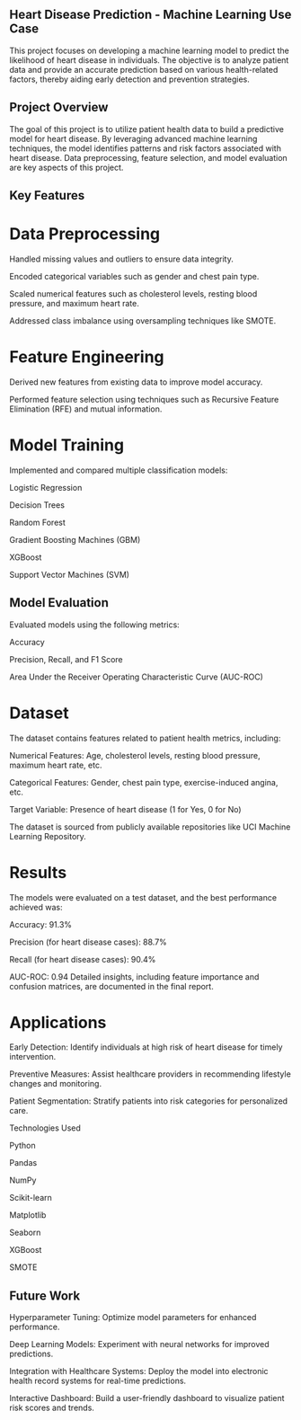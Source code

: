 ## Heart Disease Prediction - Machine Learning Use Case

This project focuses on developing a machine learning model to predict the likelihood of heart disease in individuals. The objective is to analyze patient data and provide an accurate prediction based on various health-related factors, thereby aiding early detection and prevention strategies.

## Project Overview

The goal of this project is to utilize patient health data to build a predictive model for heart disease. By leveraging advanced machine learning techniques, the model identifies patterns and risk factors associated with heart disease. Data preprocessing, feature selection, and model evaluation are key aspects of this project.

## Key Features

# Data Preprocessing

Handled missing values and outliers to ensure data integrity.

Encoded categorical variables such as gender and chest pain type.

Scaled numerical features such as cholesterol levels, resting blood pressure, and maximum heart rate.

Addressed class imbalance using oversampling techniques like SMOTE.

# Feature Engineering

Derived new features from existing data to improve model accuracy.

Performed feature selection using techniques such as Recursive Feature Elimination (RFE) and mutual information.

# Model Training

Implemented and compared multiple classification models:

Logistic Regression

Decision Trees

Random Forest

Gradient Boosting Machines (GBM)

XGBoost

Support Vector Machines (SVM)

## Model Evaluation

Evaluated models using the following metrics:

Accuracy

Precision, Recall, and F1 Score

Area Under the Receiver Operating Characteristic Curve (AUC-ROC)

# Dataset

The dataset contains features related to patient health metrics, including:

Numerical Features: Age, cholesterol levels, resting blood pressure, maximum heart rate, etc.

Categorical Features: Gender, chest pain type, exercise-induced angina, etc.

Target Variable: Presence of heart disease (1 for Yes, 0 for No)

The dataset is sourced from publicly available repositories like UCI Machine Learning Repository.

# Results

The models were evaluated on a test dataset, and the best performance achieved was:

Accuracy: 91.3%

Precision (for heart disease cases): 88.7%

Recall (for heart disease cases): 90.4%

AUC-ROC: 0.94
Detailed insights, including feature importance and confusion matrices, are documented in the final report.

# Applications

Early Detection: Identify individuals at high risk of heart disease for timely intervention.

Preventive Measures: Assist healthcare providers in recommending lifestyle changes and monitoring.

Patient Segmentation: Stratify patients into risk categories for personalized care.

Technologies Used

Python

Pandas

NumPy

Scikit-learn

Matplotlib

Seaborn

XGBoost

SMOTE

## Future Work

Hyperparameter Tuning: Optimize model parameters for enhanced performance.

Deep Learning Models: Experiment with neural networks for improved predictions.

Integration with Healthcare Systems: Deploy the model into electronic health record systems for real-time predictions.

Interactive Dashboard: Build a user-friendly dashboard to visualize patient risk scores and trends.
